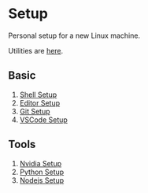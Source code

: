 # Setup

Personal setup for a new Linux machine.

Utilities are [here](utils.md).

## Basic

1. [Shell Setup](shell.md)
2. [Editor Setup](editor.md)
3. [Git Setup](git.md)
4. [VSCode Setup](vscode.md)

## Tools

1. [Nvidia Setup](nvidia.md)
2. [Python Setup](python.md)
3. [Nodejs Setup](nodejs.md)

